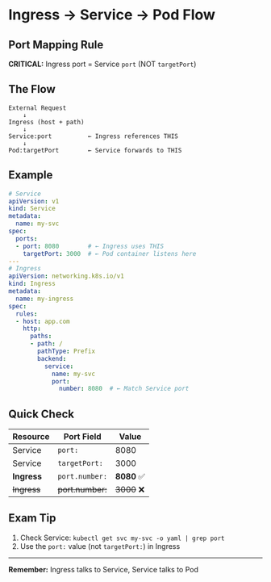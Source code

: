 # Ingress → Service → Pod Flow

## Port Mapping Rule
**CRITICAL:** Ingress port = Service `port` (NOT `targetPort`)

## The Flow
```
External Request
    ↓
Ingress (host + path)
    ↓
Service:port          ← Ingress references THIS
    ↓
Pod:targetPort        ← Service forwards to THIS
```

## Example
```yaml
# Service
apiVersion: v1
kind: Service
metadata:
  name: my-svc
spec:
  ports:
  - port: 8080        # ← Ingress uses THIS
    targetPort: 3000  # ← Pod container listens here
---
# Ingress
apiVersion: networking.k8s.io/v1
kind: Ingress
metadata:
  name: my-ingress
spec:
  rules:
  - host: app.com
    http:
      paths:
      - path: /
        pathType: Prefix
        backend:
          service:
            name: my-svc
            port:
              number: 8080  # ← Match Service port
```

## Quick Check

| Resource | Port Field | Value |
|----------|------------|-------|
| Service | `port:` | 8080 |
| Service | `targetPort:` | 3000 |
| **Ingress** | `port.number:` | **8080** ✅ |
| ~~Ingress~~ | ~~port.number:~~ | ~~3000~~ ❌ |

## Exam Tip
1. Check Service: `kubectl get svc my-svc -o yaml | grep port`
2. Use the `port:` value (not `targetPort:`) in Ingress

---
**Remember:** Ingress talks to Service, Service talks to Pod